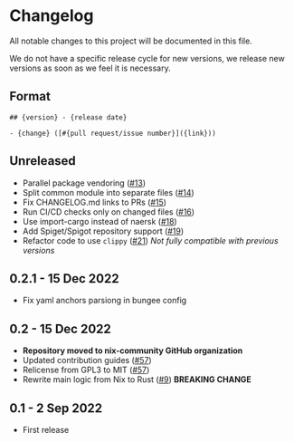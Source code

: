 # Changelog

All notable changes to this project will be documented in this file.

We do not have a specific release cycle for new versions, we release
new versions as soon as we feel it is necessary.

## Format

```text
## {version} - {release date}

- {change} ([#{pull request/issue number}]({link}))
```

## Unreleased

- Parallel package vendoring ([#13](https://github.com/nix-community/mineflake/pull/13))
- Split common module into separate files ([#14](https://github.com/nix-community/mineflake/pull/14))
- Fix CHANGELOG.md links to PRs ([#15](https://github.com/nix-community/mineflake/pull/15))
- Run CI/CD checks only on changed files ([#16](https://github.com/nix-community/mineflake/pull/16))
- Use import-cargo instead of naersk ([#18](https://github.com/nix-community/mineflake/pull/18))
- Add Spiget/Spigot repository support ([#19](https://github.com/nix-community/mineflake/pull/19))
- Refactor code to use `clippy` ([#21](https://github.com/nix-community/mineflake/pull/21)) *Not fully compatible with previous versions*

## 0.2.1 - 15 Dec 2022

- Fix yaml anchors parsiong in bungee config

## 0.2 - 15 Dec 2022

- **Repository moved to nix-community GitHub organization**
- Updated contribution guides ([#57](https://git.frsqr.xyz/firesquare/mineflake/pulls/57))
- Relicense from GPL3 to MIT ([#57](https://git.frsqr.xyz/firesquare/mineflake/pulls/57))
- Rewrite main logic from Nix to Rust ([#9](https://github.com/nix-community/mineflake/pull/9)) **BREAKING CHANGE**

## 0.1 - 2 Sep 2022

- First release
